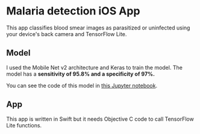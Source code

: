 # Malaria detection iOS App
This app classifies blood smear images as parasitized or uninfected using your device's back camera and TensorFlow Lite.

## Model
I used the Mobile Net v2 architecture and Keras to train the model.
The model has a **sensitivity of 95.8% and a specificity of 97%.**

You can see the code of this model in [this Jupyter notebook](https://nbviewer.jupyter.org/github/vincent1bt/Healthy-notebooks/blob/master/Malaria.ipynb).

## App
This app is written in Swift but it needs Objective C code to call TensorFlow Lite functions.



  